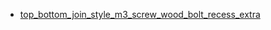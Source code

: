 * [top_bottom_join_style_m3_screw_wood_bolt_recess_extra](top_bottom_join_style_m3_screw_wood_bolt_recess_extra)
